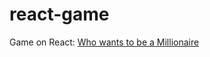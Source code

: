 # react-game
Game on React: 
[Who wants to be a Millionaire](https://skyris-react-game.herokuapp.com/)

